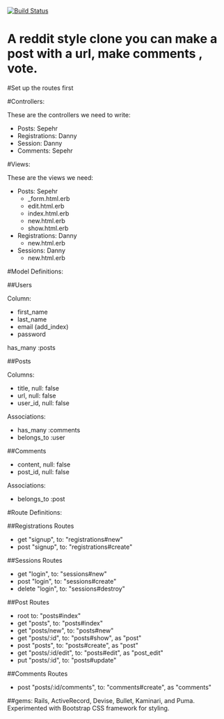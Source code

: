[![Build Status](https://travis-ci.org/dbarton8406/reddit.svg?branch=master)](http://travis-ci.org/dbarton8406/reddit)

# A reddit style clone you can make a post with a url, make comments , vote.

#Set up the routes first


#Controllers: 

These are the controllers we need to write:

- Posts: Sepehr
- Registrations: Danny
- Session: Danny
- Comments: Sepehr

#Views:

These are the views we need:

- Posts: Sepehr
	- _form.html.erb
	- edit.html.erb
	- index.html.erb
	- new.html.erb
	- show.html.erb
- Registrations: Danny
	- new.html.erb
- Sessions: Danny
	- new.html.erb

#Model Definitions:

##Users

Column:

- first_name
- last_name
- email (add_index)
- password

has_many :posts

##Posts

Columns:

- title, null: false
- url, null: false
- user_id, null: false

Associations:

- has_many :comments
- belongs_to :user

##Comments

- content, null: false
- post_id, null: false

Associations:

- belongs_to :post

#Route Definitions:

##Registrations Routes

- get "signup", to: "registrations#new"
- post "signup", to: "registrations#create"

##Sessions Routes

- get "login", to: "sessions#new"
- post "login", to: "sessions#create"
- delete "login", to: "sessions#destroy"

##Post Routes
- root to: "posts#index"
- get "posts", to: "posts#index"
- get "posts/new", to: "posts#new"
- get "posts/:id", to: "posts#show", as "post"
- post "posts", to: "posts#create", as "post"
- get "posts/:id/edit", to: "posts#edit", as "post_edit"
- put "posts/:id", to: "posts#update"

##Comments Routes

- post "posts/:id/comments", to: "comments#create", as "comments"

##gems: Rails, ActiveRecord, Devise, Bullet, Kaminari, and Puma.  Experimented with Bootstrap CSS framework for styling.
